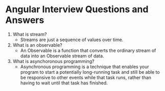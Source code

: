 # Angular Interview Questions and Answers
1. What is stream?
   - Streams are just a sequence of values over time.
2. What is an observable?
   - An Observable is a function that converts the ordinary stream of data into an Observable stream of data.
3. What is asynchoronous programming?
   - Asynchronous programming is a technique that enables your program to start a potentially long-running task and still be able to be responsive to other events while that task runs, rather than having to wait until that task has finished.

